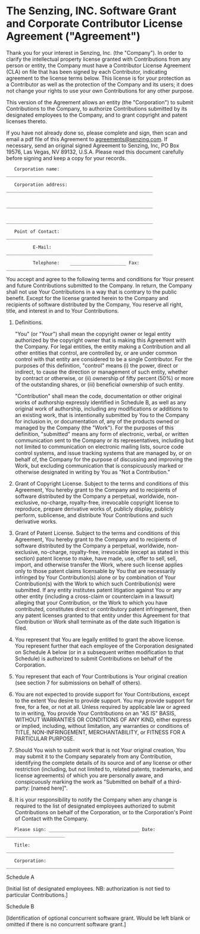 # The Senzing, INC. Software Grant and Corporate Contributor License Agreement ("Agreement")

   Thank you for your interest in Senzing, Inc. (the
   "Company"). In order to clarify the intellectual property license
   granted with Contributions from any person or entity, the Company
   must have a Contributor License Agreement (CLA) on file that has been
   signed by each Contributor, indicating agreement to the license terms
   below. This license is for your protection as a Contributor as well
   as the protection of the Company and its users; it does not change
   your rights to use your own Contributions for any other purpose.

   This version of the Agreement allows an entity (the "Corporation") to
   submit Contributions to the Company, to authorize Contributions
   submitted by its designated employees to the Company, and to grant
   copyright and patent licenses thereto.

   If you have not already done so, please complete and sign, then scan and
   email a pdf file of this Agreement to agreements@senzing.com. If
   necessary, send an original signed Agreement to Senzing, Inc,
   PO Box 19576, Las Vegas, NV 89132, U.S.A.
   Please read this document carefully before signing and keep a copy for
   your records.

```console
   Corporation name:    _______________________________________________________

   Corporation address: _______________________________________________________

                        _______________________________________________________

                        _______________________________________________________

   Point of Contact:    _______________________________________________________

          E-Mail:       _______________________________________________________

          Telephone:    _____________________ Fax: ____________________________
```

   You accept and agree to the following terms and conditions for Your
   present and future Contributions submitted to the Company. In
   return, the Company shall not use Your Contributions in a way that
   is contrary to the public benefit.  Except
   for the license granted herein to the Company and recipients of
   software distributed by the Company, You reserve all right, title,
   and interest in and to Your Contributions.

   1. Definitions.

      "You" (or "Your") shall mean the copyright owner or legal entity
      authorized by the copyright owner that is making this Agreement
      with the Company. For legal entities, the entity making a
      Contribution and all other entities that control, are controlled by,
      or are under common control with that entity are considered to be a
      single Contributor. For the purposes of this definition, "control"
      means (i) the power, direct or indirect, to cause the direction or
      management of such entity, whether by contract or otherwise, or
      (ii) ownership of fifty percent (50%) or more of the outstanding
      shares, or (iii) beneficial ownership of such entity.

      "Contribution" shall mean the code, documentation or other original
      works of authorship expressly identified in Schedule B, as well as
      any original work of authorship, including
      any modifications or additions to an existing work, that is intentionally
      submitted by You to the Company for inclusion in, or
      documentation of, any of the products owned or managed by the
      Company (the "Work"). For the purposes of this definition,
      "submitted" means any form of electronic, verbal, or written
      communication sent to the Company or its representatives,
      including but not limited to communication on electronic mailing
      lists, source code control systems, and issue tracking systems
      that are managed by, or on behalf of, the Company for the
      purpose of discussing and improving the Work, but excluding
      communication that is conspicuously marked or otherwise designated
      in writing by You as "Not a Contribution."

   2. Grant of Copyright License. Subject to the terms and conditions
      of this Agreement, You hereby grant to the Company and to
      recipients of software distributed by the Company a perpetual,
      worldwide, non-exclusive, no-charge, royalty-free, irrevocable
      copyright license to reproduce, prepare derivative works of,
      publicly display, publicly perform, sublicense, and distribute
      Your Contributions and such derivative works.

   3. Grant of Patent License. Subject to the terms and conditions of
      this Agreement, You hereby grant to the Company and to recipients
      of software distributed by the Company a perpetual, worldwide,
      non-exclusive, no-charge, royalty-free, irrevocable (except as
      stated in this section) patent license to make, have made, use,
      offer to sell, sell, import, and otherwise transfer the Work,
      where such license applies only to those patent claims licensable
      by You that are necessarily infringed by Your Contribution(s)
      alone or by combination of Your Contribution(s) with the Work to
      which such Contribution(s) were submitted. If any entity institutes
      patent litigation against You or any other entity (including a
      cross-claim or counterclaim in a lawsuit) alleging that your
      Contribution, or the Work to which you have contributed, constitutes
      direct or contributory patent infringement, then any patent licenses
      granted to that entity under this Agreement for that Contribution or
      Work shall terminate as of the date such litigation is filed.

   4. You represent that You are legally entitled to grant the above
      license. You represent further that each employee of the
      Corporation designated on Schedule A below (or in a subsequent
      written modification to that Schedule) is authorized to submit
      Contributions on behalf of the Corporation.

   5. You represent that each of Your Contributions is Your original
      creation (see section 7 for submissions on behalf of others).

   6. You are not expected to provide support for Your Contributions,
      except to the extent You desire to provide support. You may provide
      support for free, for a fee, or not at all. Unless required by
      applicable law or agreed to in writing, You provide Your
      Contributions on an "AS IS" BASIS, WITHOUT WARRANTIES OR CONDITIONS
      OF ANY KIND, either express or implied, including, without
      limitation, any warranties or conditions of TITLE, NON-INFRINGEMENT,
      MERCHANTABILITY, or FITNESS FOR A PARTICULAR PURPOSE.

   7. Should You wish to submit work that is not Your original creation,
      You may submit it to the Company separately from any
      Contribution, identifying the complete details of its source and
      of any license or other restriction (including, but not limited
      to, related patents, trademarks, and license agreements) of which
      you are personally aware, and conspicuously marking the work as
      "Submitted on behalf of a third-party: [named here]".

   8. It is your responsibility to notify the Company when any change
      is required to the list of designated employees authorized to submit
      Contributions on behalf of the Corporation, or to the Corporation's
      Point of Contact with the Company.

```console
   Please sign: __________________________________ Date: ______________________

   Title:       _______________________________________________________________

   Corporation: _______________________________________________________________
```

Schedule A

   [Initial list of designated employees.  NB: authorization is not
    tied to particular Contributions.]

Schedule B

   [Identification of optional concurrent software grant.  Would be
    left blank or omitted if there is no concurrent software grant.]
